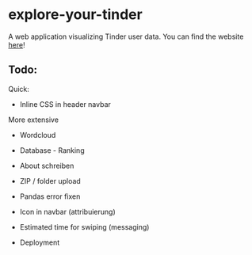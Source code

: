 # explore-your-tinder
A web application visualizing Tinder user data.
You can find the website [here](https://exploreyourtinder.pythonanywhere.com/)!

## Todo:
Quick:
* Inline CSS in header navbar


More extensive
* Wordcloud
* Database - Ranking
* About schreiben
* ZIP / folder upload
* Pandas error fixen
* Icon in navbar (attribuierung)
* Estimated time for swiping (messaging)

* Deployment
